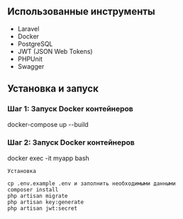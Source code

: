## Использованные инструменты

- Laravel
- Docker
- PostgreSQL
- JWT (JSON Web Tokens)
- PHPUnit
- Swagger

## Установка и запуск


### Шаг 1: Запуск Docker контейнеров
docker-compose up --build

### Шаг 2: Запуск Docker контейнеров
docker exec -it myapp bash

	Установка

    cp .env.example .env и заполнить необходимыми данными
    composer install
    php artisan migrate
    php artisan key:generate
    php artisan jwt:secret
